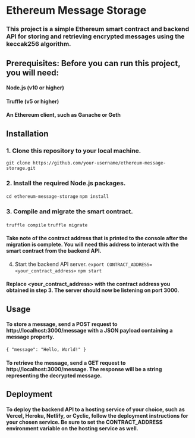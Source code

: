 # Ethereum Message Storage
### This project is a simple Ethereum smart contract and backend API for storing and retrieving encrypted messages using the keccak256 algorithm.

## Prerequisites: Before you can run this project, you will need:
#### Node.js (v10 or higher)
#### Truffle (v5 or higher)
#### An Ethereum client, such as Ganache or Geth

## Installation
### 1. Clone this repository to your local machine.
`git clone https://github.com/your-username/ethereum-message-storage.git`

### 2. Install the required Node.js packages.
`cd ethereum-message-storage`
`npm install`
### 3. Compile and migrate the smart contract.
`truffle compile`
`truffle migrate`
#### Take note of the contract address that is printed to the console after the migration is complete. You will need this address to interact with the smart contract from the backend API.

4. Start the backend API server.
`export CONTRACT_ADDRESS=<your_contract_address>`
`npm start`
#### Replace <your_contract_address> with the contract address you obtained in step 3. The server should now be listening on port 3000.

## Usage
#### To store a message, send a POST request to http://localhost:3000/message with a JSON payload containing a message property.
`
{
  "message": "Hello, World!"
}
`
#### To retrieve the message, send a GET request to http://localhost:3000/message. The response will be a string representing the decrypted message.

## Deployment
#### To deploy the backend API to a hosting service of your choice, such as Vercel, Heroku, Netlify, or Cyclic, follow the deployment instructions for your chosen service. Be sure to set the CONTRACT_ADDRESS environment variable on the hosting service as well.

